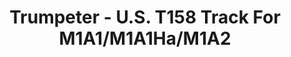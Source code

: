 ---
layout: product
title: "Trumpeter - U.S. T158 Track For M1A1/M1A1Ha/M1A2"
price: "1950" 
desc: "N/A"
img_path: "/assets/img/TRU02033.webp"
brand: "N/A"
available: false
special_offer: false
new: false
soon: false
cat: "010000"
subcat: "013400"
subsubcat: "0N/A"
sifra: "TRU02033"
popular: false
spec: false
---
